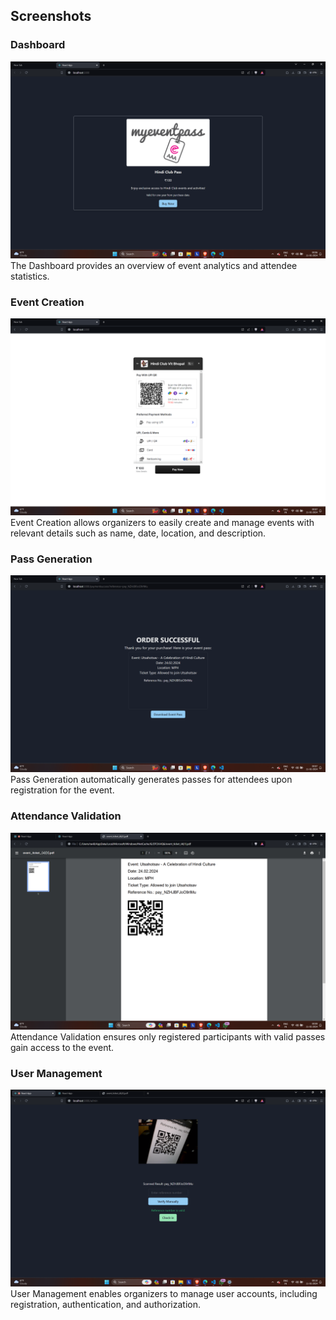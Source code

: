 ## Screenshots

### Dashboard
![Dashboard](/1.png)
The Dashboard provides an overview of event analytics and attendee statistics.

### Event Creation
![Event Creation](/2.png)
Event Creation allows organizers to easily create and manage events with relevant details such as name, date, location, and description.

### Pass Generation
![Pass Generation](/3.png)
Pass Generation automatically generates passes for attendees upon registration for the event.

### Attendance Validation
![Attendance Validation](/4.png)
Attendance Validation ensures only registered participants with valid passes gain access to the event.

### User Management
![User Management](/5.png)
User Management enables organizers to manage user accounts, including registration, authentication, and authorization.
